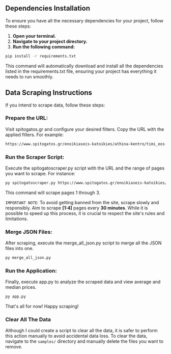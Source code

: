 ## Dependencies Installation

To ensure you have all the necessary dependencies for your project, follow these steps:

1. **Open your terminal.**
2. **Navigate to your project directory.**
3. **Run the following command:**

```bash
pip install -r requirements.txt
```

This command will automatically download and install all the dependencies listed in the requirements.txt file, ensuring your project has everything it needs to run smoothly.

## Data Scraping Instructions

If you intend to scrape data, follow these steps:

### Prepare the URL:

Visit spitogatos.gr and configure your desired filters.
Copy the URL with the applied filters. For example:

```bash
https://www.spitogatos.gr/enoikiaseis-katoikies/athina-kentro/timi_eos-1000/emvado_apo-25/emvado_eos-80
```

### Run the Scraper Script:

Execute the spitogatoscraper.py script with the URL and the range of pages you want to scrape. For instance:

```bash
py spitogatoscraper.py https://www.spitogatos.gr/enoikiaseis-katoikies/athina-kentro/imi_eos-1000/emvado_apo-25/emvado_eos-80 1 3
```

This command will scrape pages 1 through 3. 

`IMPORTANT NOTE`: To avoid getting banned from the site, scrape slowly and responsibly. Aim to scrape **[1:4]** pages every **30 minutes**. While it is possible to speed up this process, it is crucial to respect the site's rules and limitations.

### Merge JSON Files:

After scraping, execute the merge_all_json.py script to merge all the JSON files into one.

```bash
py merge_all_json.py
```

### Run the Application:

Finally, execute app.py to analyze the scraped data and view average and median prices.

```bash
py app.py
```

That's all for now! Happy scraping!

### Clear All The Data

Although I could create a script to clear all the data, it is safer to perform this action manually to avoid accidental data loss. To clear the data, navigate to the `samples/` directory and manually delete the files you want to remove.
